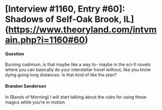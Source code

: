 # [Interview #1160, Entry #60]: Shadows of Self-Oak Brook, IL](https://www.theoryland.com/intvmain.php?i=1160#60)

#### Question

Burning cadmium, is that maybe like a way to- maybe in the sci-fi novels where you can basically do your interstellar travel without, like you know dying going long distances. Is that kind of like the plan?

#### Brandon Sanderson

In [Bands of Morning] I will start talking about the rules for using these magics while you’re in motion.

